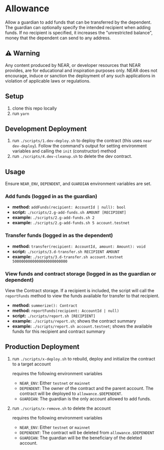 # Allowance

Allow a guardian to add funds that can be transferred by the dependent.  The guardian can optionally specify the intended recipient when
adding funds.  If no recipient is specified, it increases the "unrestricted balance", money that the dependent can send
to any address.

## ⚠️ Warning

Any content produced by NEAR, or developer resources that NEAR provides, are for educational and inspiration purposes only.  NEAR does not encourage, induce or sanction the deployment of any such applications in violation of applicable laws or regulations.

## Setup
1. clone this repo locally
2. run `yarn`

## Development Deployment

1. run `./scripts/1.dev-deploy.sh` to deploy the contract (this uses `near dev-deploy`).  Follow the command's output for setting environment variables and calling the `init` (constructor) method
2. run `./scripts/4.dev-cleanup.sh` to delete the dev contract.

## Usage
Ensure `NEAR_ENV`, `DEPENDENT`, and `GUARDIAN` environment variables are set.

### Add funds (logged in as the guardian)
- **method:** `addFunds(recipient: AccountId | null): bool`
- **script:** `./scripts/2.g-add-funds.sh AMOUNT [RECIPIENT]`
- **example:** `./scripts/2.g-add-funds.sh 2`
- **example:** `./scripts/2.g-add-funds.sh 5 account.testnet`

### Transfer funds (logged in as the dependent)
- **method:** `transfer(recipient: AccountId, amount: Amount): void`
- **script:** `./scripts/3.d-transfer.sh RECIPIENT AMOUNT`
- **example:** `./scripts/3.d-transfer.sh account.testnet 5000000000000000000000000`

### View funds and contract storage (logged in as the guardian or dependent)
View the Contract storage.  If a recipient is included, the script will call the `reportFunds` method to view
the funds available for transfer to that recipient.
- **method:** `summerize(): Contract`
- **method:** `reportFunds(recipient: AccountId | null)`
- **script:** `./scripts/report.sh [RECIPIENT]`
- **example:** `./scripts/report.sh`; shows the contract summary
- **example:** `./scripts/report.sh account.testnet`; shows the available funds for this recipient and contract summary

## Production Deployment

1. run `./scripts/x-deploy.sh` to rebuild, deploy and initialize the contract to a target account

   requires the following environment variables
   - `NEAR_ENV`: Either `testnet` or `mainnet`
   - `DEPENDENT`: The owner of the contract and the parent account.  The contract will be deployed to `allowance.$DEPENDENT`.
   - `GUARDIAN`: The guardian is the only account allowed to add funds.

2. run `./scripts/x-remove.sh` to delete the account

   requires the following environment variables
   - `NEAR_ENV`: Either `testnet` or `mainnet`
   - `DEPENDENT`: The contract will be deleted from `allowance.$DEPENDENT`
   - `GUARDIAN`: The guardian will be the beneficiary of the deleted account.
